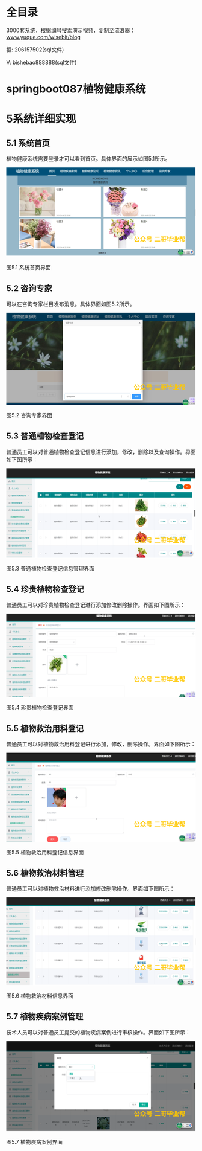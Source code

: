 # 全目录

3000套系统，根据编号搜索演示视频，复制至流浪器：www.yuque.com/wisebit/blog


<p>抠: 206157502(sql文件)</p>
<p>V: bishebao888888(sql文件)</p>


# springboot087植物健康系统
# 5系统详细实现
## 5.1 系统首页
植物健康系统需要登录才可以看到首页。具体界面的展示如图5.1所示。

![](/md/blog.010.png)

图5.1 系统首页界面
## 5.2 咨询专家
可以在咨询专家栏目发布消息。具体界面如图5.2所示。

![](/md/blog.011.png)

图5.2 咨询专家界面
## 5.3 普通植物检查登记
普通员工可以对普通植物检查登记信息进行添加，修改，删除以及查询操作。界面如下图所示：

![](/md/blog.012.png)

图5.3 普通植物检查登记信息管理界面
## 5.4 珍贵植物检查登记
普通员工可以对珍贵植物检查登记进行添加修改删除操作。界面如下图所示：

![](/md/blog.013.png)

图5.4 珍贵植物检查登记界面

## 5.5 植物救治用料登记
普通员工可以对植物救治用料登记进行添加，修改，删除操作。界面如下图所示：

![](/md/blog.014.png)

图5.5 植物救治用料登记信息界面
## 5.6 植物救治材料管理
普通员工可以对植物救治材料进行添加修改删除操作。界面如下图所示：

![](/md/blog.015.png)

图5.6 植物救治材料信息界面
## 5.7 植物疾病案例管理
技术人员可以对普通员工提交的植物疾病案例进行审核操作。界面如下图所示：


![](/md/blog.016.png)

图5.7 植物疾病案例界面













